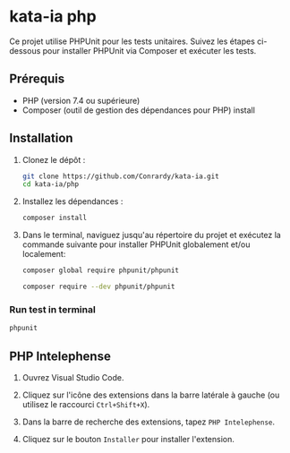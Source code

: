 # kata-ia php

Ce projet utilise PHPUnit pour les tests unitaires. Suivez les étapes ci-dessous pour installer PHPUnit via Composer et exécuter les tests.

## Prérequis

- PHP (version 7.4 ou supérieure)
- Composer (outil de gestion des dépendances pour PHP) install

## Installation

1. Clonez le dépôt :

    ```bash
    git clone https://github.com/Conrardy/kata-ia.git
    cd kata-ia/php
    ```

2. Installez les dépendances :

    ```bash
    composer install
    ```

3. Dans le terminal, naviguez jusqu'au répertoire du projet et exécutez la commande suivante pour installer PHPUnit globalement et/ou localement:

    ```bash
    composer global require phpunit/phpunit
    ```

    ```bash
    composer require --dev phpunit/phpunit
    ```

### Run test in terminal

```bash
phpunit
```

## PHP Intelephense

1. Ouvrez Visual Studio Code.

2. Cliquez sur l'icône des extensions dans la barre latérale à gauche (ou utilisez le raccourci `Ctrl+Shift+X`).

3. Dans la barre de recherche des extensions, tapez `PHP Intelephense`.

4. Cliquez sur le bouton `Installer` pour installer l'extension.
